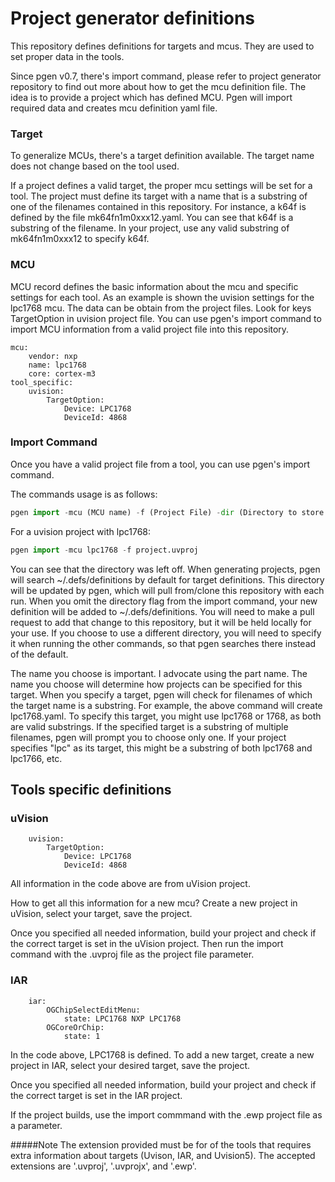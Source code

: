 # Project generator definitions

This repository defines definitions for targets and mcus. They are used to set proper data in the tools.

Since pgen v0.7, there's import command, please refer to project generator repository to find out more about how to get the mcu definition file. The idea is to provide a project which has defined MCU. Pgen will import required data and creates mcu definition yaml file.

### Target

To generalize MCUs, there's a target definition available. The target name does not change based on the tool used. 

If a project defines a valid target, the proper mcu settings will be set for a tool. The project must define its target with a name that is a substring of one of the filenames contained in this repository. For instance, a k64f is defined by the file mk64fn1m0xxx12.yaml. You can see that k64f is a substring of the filename. In your project, use any valid substring of mk64fn1m0xxx12 to specify k64f.

### MCU

MCU record defines the basic information about the mcu and specific settings for each tool. As an example is shown the uvision settings for the lpc1768 mcu. The data can be obtain from the project files. Look for keys TargetOption in uvision project file. You can use pgen's import command to import MCU information from a valid project file into this repository.

```
mcu:
    vendor: nxp
    name: lpc1768
    core: cortex-m3
tool_specific:
    uvision:
        TargetOption:
            Device: LPC1768
            DeviceId: 4868
```
### Import Command

Once you have a valid project file from a tool, you can use pgen's import command.

The commands usage is as follows:
```python
pgen import -mcu (MCU name) -f (Project File) -dir (Directory to store definition)
```
For a uvision project with lpc1768:
```python
pgen import -mcu lpc1768 -f project.uvproj
```
You can see that the directory was left off. When generating projects, pgen will search ~/.defs/definitions by default for target definitions. This directory will be updated by pgen, which will pull from/clone this repository with each run. When you omit the directory flag from the import command, your new definition will be added to ~/.defs/definitions. You will need to make a pull request to add that change to this repository, but it will be held locally for your use. If you choose to use a different directory, you will need to specify it when running the other commands, so that pgen searches there instead of the default.

The name you choose is important. I advocate using the part name. The name you choose will determine how projects can be specified for this target. When you specify a target, pgen will check for filenames of which the target name is a substring. For example, the above command will create lpc1768.yaml. To specify this target, you might use lpc1768 or 1768, as both are valid substrings. If the specified target is a substring of multiple filenames, pgen will prompt you to choose only one. If your project specifies "lpc" as its target, this might be a substring of both lpc1768 and lpc1766, etc. 



## Tools specific definitions

### uVision

```
    uvision:
        TargetOption:
            Device: LPC1768
            DeviceId: 4868
```

All information in the code above are from uVision project. 

How to get all this information for a new mcu? Create a new project in uVision, select your target, save the project. 

Once you specified all needed information, build your project and check if the correct target is set in the uVision project. Then run the import command with the .uvproj file as the project file parameter.

### IAR

```
    iar:
        OGChipSelectEditMenu:
            state: LPC1768 NXP LPC1768
        OGCoreOrChip:
            state: 1
```

In the code above, LPC1768 is defined. To add a new target, create a new project in IAR, select your desired target, save the project. 

Once you specified all needed information, build your project and check if the correct target is set in the IAR project.

If the project builds, use the import commmand with the .ewp project file as a parameter.


#####Note
The extension provided must be for of the tools that requires extra information about targets (Uvison, IAR, and Uvision5). The accepted extensions are '.uvproj', '.uvprojx', and '.ewp'.


